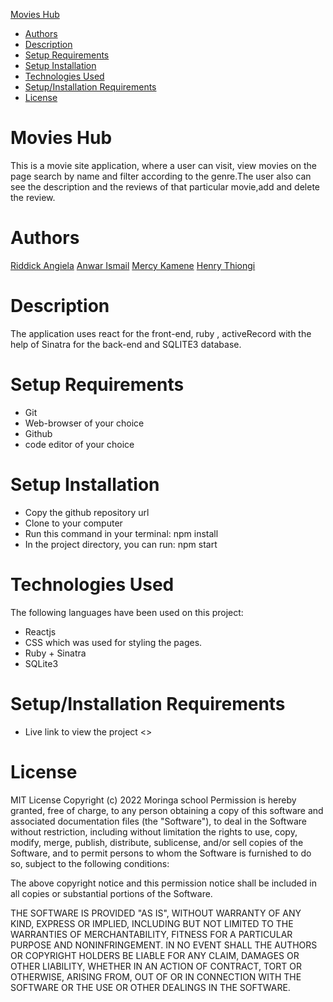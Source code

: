  [Movies Hub](#movies-hub)
- [Authors](#authors)
- [Description](#description)
- [Setup Requirements](#setup-requirements)
- [Setup Installation](#setup-installation)
- [Technologies Used](#technologies-used)
- [Setup/Installation Requirements](#setupinstallation-requirements)
- [License](#license)
# Movies Hub
This is a movie site application, where a user can visit, view movies on the page search by name and filter according to the genre.The user also can see the description and the reviews of that particular movie,add and delete the review. 
# Authors
  [Riddick Angiela](https://github.com/RiddickAngiela)
  [Anwar Ismail](https://github.com/anwar730)
  [Mercy Kamene](https://github.com/mercylynn)
  [Henry Thiongi](https://github.com/henrythiong'i)

 # Description
 The application uses react for the front-end, ruby , activeRecord with the help of Sinatra for the back-end and SQLITE3  database.


# Setup Requirements
- Git
- Web-browser of your choice
- Github
- code editor of your choice
  

# Setup Installation
- Copy the github repository url
- Clone to your computer
- Run this command in your terminal: npm install
- In the project directory, you can run: npm start
  

# Technologies Used
The following languages have been used on this project:
- Reactjs
- CSS which was used for styling the pages.
- Ruby + Sinatra
- SQLite3

# Setup/Installation Requirements
- Live link to view the project <>
# License
MIT License
Copyright (c) 2022 Moringa school
Permission is hereby granted, free of charge, to any person obtaining a copy of this software and associated documentation files (the "Software"), to deal in the Software without restriction, including without limitation the rights to use, copy, modify, merge, publish, distribute, sublicense, and/or sell copies of the Software, and to permit persons to whom the Software is furnished to do so, subject to the following conditions:

The above copyright notice and this permission notice shall be included in all copies or substantial portions of the Software.

THE SOFTWARE IS PROVIDED "AS IS", WITHOUT WARRANTY OF ANY KIND, EXPRESS OR IMPLIED, INCLUDING BUT NOT LIMITED TO THE WARRANTIES OF MERCHANTABILITY, FITNESS FOR A PARTICULAR PURPOSE AND NONINFRINGEMENT. IN NO EVENT SHALL THE AUTHORS OR COPYRIGHT HOLDERS BE LIABLE FOR ANY CLAIM, DAMAGES OR OTHER LIABILITY, WHETHER IN AN ACTION OF CONTRACT, TORT OR OTHERWISE, ARISING FROM, OUT OF OR IN CONNECTION WITH THE SOFTWARE OR THE USE OR OTHER DEALINGS IN THE SOFTWARE.
